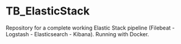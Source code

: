 # TB_ElasticStack
Repository for a complete working Elastic Stack pipeline (Filebeat - Logstash - Elasticsearch - Kibana). Running with Docker.
